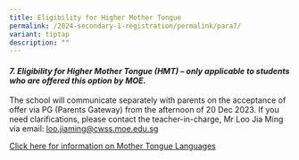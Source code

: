 ```yaml
---
title: Eligibility for Higher Mother Tongue
permalink: /2024-secondary-1-registration/permalink/para7/
variant: tiptap
description: ""
---
```

<h4><strong><em>7. Eligibility for Higher Mother Tongue (HMT) – only applicable to students who are offered this option by MOE.</em></strong></h4><p>The school will communicate separately with parents on the acceptance of offer via PG (Parents Gateway) from the afternoon of 20 Dec 2023. If you need clarifications, please contact the teacher-in-charge, Mr Loo Jia Ming via email: <a href="mailto:loo.jiaming@cwss.moe.edu.sg" rel="noopener noreferrer nofollow" target="_blank">loo.jiaming@cwss.moe.edu.sg</a></p><p><a href="/files/MTL_Factsheet_Dec_2023.pdf" rel="noopener noreferrer nofollow" target="_blank">Click here for information on Mother Tongue Languages</a></p>